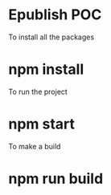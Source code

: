 # Epublish POC 

To install all the packages
# npm install

To run the project
# npm start

To make a build
# npm run build
